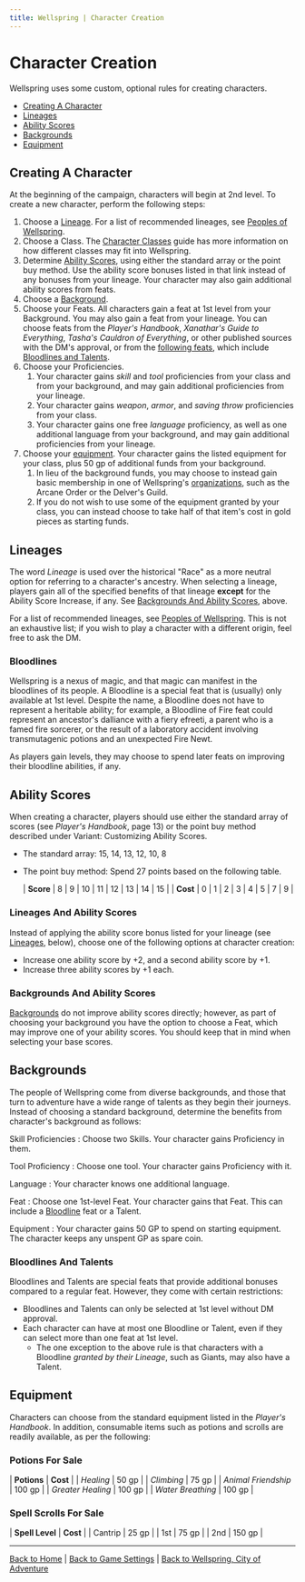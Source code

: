 ```yaml
---
title: Wellspring | Character Creation
---
```


# Character Creation

Wellspring uses some custom, optional rules for creating characters.

- [Creating A Character](#creating-a-character)
- [Lineages](#lineages)
- [Ability Scores](#ability-scores)
- [Backgrounds](#backgrounds)
- [Equipment](#equipment)

## Creating A Character

At the beginning of the campaign, characters will begin at 2nd level. To create a new character, perform the following steps:

1. Choose a [Lineage](#lineages). For a list of recommended lineages, see [Peoples of Wellspring](./peoples).
2. Choose a Class. The [Character Classes](./classes) guide has more information on how different classes may fit into Wellspring.
3. Determine [Ability Scores](#ability-scores), using either the standard array or the point buy method. Use the ability score bonuses listed in that link instead of any bonuses from your lineage. Your character may also gain additional ability scores from feats.
4. Choose a [Background](#backgrounds).
5. Choose your Feats. All characters gain a feat at 1st level from your Background. You may also gain a feat from your lineage. You can choose feats from the *Player's Handbook*, *Xanathar's Guide to Everything*, *Tasha's Cauldron of Everything*, or other published sources with the DM's approval, or from the [following feats]({{site.baseurl}}/systems/5e/feats), which include [Bloodlines and Talents](#bloodlines-and-talents).
5. Choose your Proficiencies.
    1. Your character gains *skill* and *tool* proficiencies from your class and from your background, and may gain additional proficiencies from your lineage.
    2. Your character gains *weapon*, *armor*, and *saving throw* proficiencies from your class.
    3. Your character gains one free *language* proficiency, as well as one additional language from your background, and may gain additional proficiencies from your lineage.
6. Choose your [equipment](#equipment). Your character gains the listed equipment for your class, plus 50 gp of additional funds from your background.
    1. In lieu of the background funds, you may choose to instead gain basic membership in one of Wellspring's [organizations](./organizations), such as the Arcane Order or the Delver's Guild.
    2. If you do not wish to use some of the equipment granted by your class, you can instead choose to take half of that item's cost in gold pieces as starting funds.

## Lineages

The word *Lineage* is used over the historical "Race" as a more neutral option for referring to a character's ancestry. When selecting a lineage, players gain all of the specified benefits of that lineage **except** for the Ability Score Increase, if any. See [Backgrounds And Ability Scores](#backgrounds-and-ability-scores), above.

For a list of recommended lineages, see [Peoples of Wellspring](./peoples). This is not an exhaustive list; if you wish to play a character with a different origin, feel free to ask the DM.

### Bloodlines

Wellspring is a nexus of magic, and that magic can manifest in the bloodlines of its people. A Bloodline is a special feat that is (usually) only available at 1st level. Despite the name, a Bloodline does not have to represent a heritable ability; for example, a Bloodline of Fire feat could represent an ancestor's dalliance with a fiery efreeti, a parent who is a famed fire sorcerer, or the result of a laboratory accident involving transmutagenic potions and an unexpected Fire Newt.

As players gain levels, they may choose to spend later feats on improving their bloodline abilities, if any.

## Ability Scores

When creating a character, players should use either the standard array of scores (see *Player's Handbook*, page 13) or the point buy method described under Variant: Customizing Ability Scores.

- The standard array: 15, 14, 13, 12, 10, 8
- The point buy method: Spend 27 points based on the following table.

  | **Score** | 8 | 9 | 10 | 11 | 12 | 13 | 14 | 15 |
  | **Cost**  | 0 | 1 | 2  | 3  | 4  | 5  | 7  | 9  |

### Lineages And Ability Scores

Instead of applying the ability score bonus listed for your lineage (see [Lineages](#lineages), below), choose one of the following options at character creation:

- Increase one ability score by +2, and a second ability score by +1.
- Increase three ability scores by +1 each.

### Backgrounds And Ability Scores

[Backgrounds](#backgrounds) do not improve ability scores directly; however, as part of choosing your background you have the option to choose a Feat, which may improve one of your ability scores. You should keep that in mind when selecting your base scores.

## Backgrounds

The people of Wellspring come from diverse backgrounds, and those that turn to adventure have a wide range of talents as they begin their journeys. Instead of choosing a standard background, determine the benefits from character's background as follows:

Skill Proficiencies
: Choose two Skills. Your character gains Proficiency in them.

Tool Proficiency
: Choose one tool. Your character gains Proficiency with it.

Language
: Your character knows one additional language.

Feat
: Choose one 1st-level Feat. Your character gains that Feat. This can include a [Bloodline](#bloodlines) feat or a Talent.

Equipment
: Your character gains 50 GP to spend on starting equipment. The character keeps any unspent GP as spare coin.

### Bloodlines And Talents

Bloodlines and Talents are special feats that provide additional bonuses compared to a regular feat. However, they come with certain restrictions:

- Bloodlines and Talents can only be selected at 1st level without DM approval.
- Each character can have at most one Bloodline or Talent, even if they can select more than one feat at 1st level.
  - The one exception to the above rule is that characters with a Bloodline *granted by their Lineage*, such as Giants, may also have a Talent.

## Equipment

Characters can choose from the standard equipment listed in the *Player's Handbook*. In addition, consumable items such as potions and scrolls are readily available, as per the following:

### Potions For Sale

| **Potions** | **Cost** |
| *Healing* | 50 gp |
| *Climbing* | 75 gp |
| *Animal Friendship* | 100 gp |
| *Greater Healing* | 100 gp |
| *Water Breathing* | 100 gp |

### Spell Scrolls For Sale

| **Spell Level** | **Cost** |
| Cantrip | 25 gp |
| 1st | 75 gp |
| 2nd | 150 gp |

---

[Back to Home]({{site.baseurl}}/)
|
[Back to Game Settings]({{site.baseurl}}/settings)
|
[Back to Wellspring, City of Adventure]({{site.baseurl}}/settings/wellspring)
